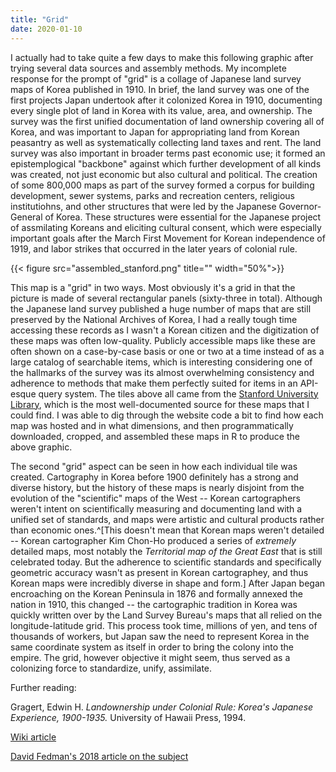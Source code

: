 ```yaml
---
title: "Grid"
date: 2020-01-10
---
```


I actually had to take quite a few days to make this following graphic after trying several data sources and assembly methods. My incomplete response for the prompt of "grid" is a collage of Japanese land survey maps of Korea published in 1910. In brief, the land survey was one of the first projects Japan undertook after it colonized Korea in 1910, documenting every single plot of land in Korea with its value, area, and ownership. The survey was the first unified documentation of land ownership covering all of Korea, and was important to Japan for appropriating land from Korean peasantry as well as systematically collecting land taxes and rent. The land survey was also important in broader terms past economic use; it formed an epistemplogical "backbone" against which further development of all kinds was created, not just economic but also cultural and political. The creation of some 800,000 maps as part of the survey formed a corpus for building development, sewer systems, parks and recreation centers, religious institutiohns, and other structures that were led by the Japanese Governor-General of Korea. These structures were essential for the Japanese project of assmilating Koreans and eliciting cultural consent, which were especially important goals after the March First Movement for Korean independence of 1919, and labor strikes that occurred in the later years of colonial rule. 

{{< figure src="assembled_stanford.png" title="" width="50%">}}

This map is a "grid" in two ways. Most obviously it's a grid in that the picture is made of several rectangular panels (sixty-three in total). Although the Japanese land survey published a huge number of maps that are still preserved by the National Archives of Korea, I had a really tough time accessing these records as I wasn't a Korean citizen and the digitization of these maps was often low-quality. Publicly accessible maps like these are often shown on a case-by-case basis or one or two at a time instead of as a large catalog of searchable items, which is interesting considering one of the hallmarks of the survey was its almost overwhelming consistency and adherence to methods that make them perfectly suited for items in an API-esque query system. The tiles above all came from the [Stanford University Library](https://searchworks.stanford.edu/view/jr172wm5846), which is the most well-documented source for these maps that I could find. I was able to dig through the website code a bit to find how each map was hosted and in what dimensions, and then programmatically downloaded, cropped, and assembled these maps in R to produce the above graphic. 

The second "grid" aspect can be seen in how each individual tile was created. Cartography in Korea before 1900 definitely has a strong and diverse history, but the history of these maps is nearly disjoint from the evolution of the "scientific" maps of the West -- Korean cartographers weren't intent on scientifically measuring and documenting land with a unified set of standards, and maps were artistic and cultural products rather than economic ones.^[This doesn't mean that Korean maps weren't detailed -- Korean cartographer Kim Chon-Ho produced a series of *extremely* detailed maps, most notably the *Territorial map of the Great East* that is still celebrated today. But the adherence to scientific standards and specifically geometric accuracy wasn't as present in Korean cartographey, and thus Korean maps were incredibly diverse in shape and form.] After Japan began encroaching on the Korean Peninsula in 1876 and formally annexed the nation in 1910, this changed -- the cartographic tradition in Korea was quickly written over by the Land Survey Bureau's maps that all relied on the longitude-latitude grid. This process took time, millions of yen, and tens of thousands of workers, but Japan saw the need to represent Korea in the same coordinate system as itself in order to bring the colony into the empire. The grid, however objective it might seem, thus served as a colonizing force to standardize, unify, assimilate. 

Further reading: 

Gragert, Edwin H. *Landownership under Colonial Rule: Korea's Japanese Experience, 1900-1935.* University of Hawaii Press, 1994.

[Wiki article](https://en.wikipedia.org/wiki/Korea_under_Japanese_rule#Japanese_migration_and_land_ownership)

[David Fedman's 2018 article on the subject](https://apjjf.org/2012/10/52/David-A.-Fedman/3876/article.html)
